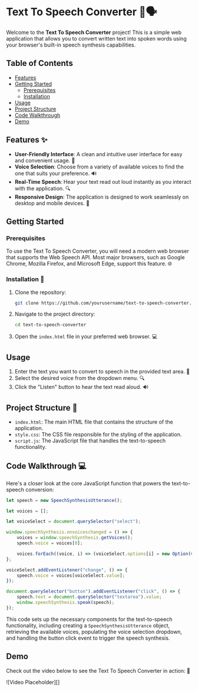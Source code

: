 # Text To Speech Converter 🎤🗣️

Welcome to the **Text To Speech Converter** project! This is a simple web application that allows you to convert written text into spoken words using your browser's built-in speech synthesis capabilities. 

## Table of Contents
- [Features](#features)
- [Getting Started](#getting-started)
  - [Prerequisites](#prerequisites)
  - [Installation](#installation)
- [Usage](#usage)
- [Project Structure](#project-structure)
- [Code Walkthrough](#code-walkthrough)
- [Demo](#demo)


## Features ✨

- **User-Friendly Interface**: A clean and intuitive user interface for easy and convenient usage. 🤩
- **Voice Selection**: Choose from a variety of available voices to find the one that suits your preference. 🔊
- **Real-Time Speech**: Hear your text read out loud instantly as you interact with the application. 🔍
- **Responsive Design**: The application is designed to work seamlessly on desktop and mobile devices. 📱

## Getting Started

### Prerequisites

To use the Text To Speech Converter, you will need a modern web browser that supports the Web Speech API. Most major browsers, such as Google Chrome, Mozilla Firefox, and Microsoft Edge, support this feature. 🌐

### Installation 🚀

1. Clone the repository:
   ```bash
   git clone https://github.com/yourusername/text-to-speech-converter.git
   ```
2. Navigate to the project directory:
   ```bash
   cd text-to-speech-converter
   ```
3. Open the `index.html` file in your preferred web browser. 💻

## Usage

1. Enter the text you want to convert to speech in the provided text area. 📝
2. Select the desired voice from the dropdown menu. 🔍
3. Click the "Listen" button to hear the text read aloud. 🔊

## Project Structure 📂

- `index.html`: The main HTML file that contains the structure of the application.
- `style.css`: The CSS file responsible for the styling of the application.
- `script.js`: The JavaScript file that handles the text-to-speech functionality.

## Code Walkthrough 💻

Here's a closer look at the core JavaScript function that powers the text-to-speech conversion:

```javascript
let speech = new SpeechSynthesisUtterance();

let voices = [];

let voiceSelect = document.querySelector("select");

window.speechSynthesis.onvoiceschanged = () => {
    voices = window.speechSynthesis.getVoices();
    speech.voice = voices[0];

    voices.forEach((voice, i) => (voiceSelect.options[i] = new Option(voice.name, i)));
};

voiceSelect.addEventListener("change", () => {
    speech.voice = voices[voiceSelect.value];
});

document.querySelector("button").addEventListener("click", () => {
    speech.text = document.querySelector("textarea").value;
    window.speechSynthesis.speak(speech);
});
```

This code sets up the necessary components for the text-to-speech functionality, including creating a `SpeechSynthesisUtterance` object, retrieving the available voices, populating the voice selection dropdown, and handling the button click event to trigger the speech synthesis.

## Demo

Check out the video below to see the Text To Speech Converter in action: 🎥

![Video Placeholder][]

